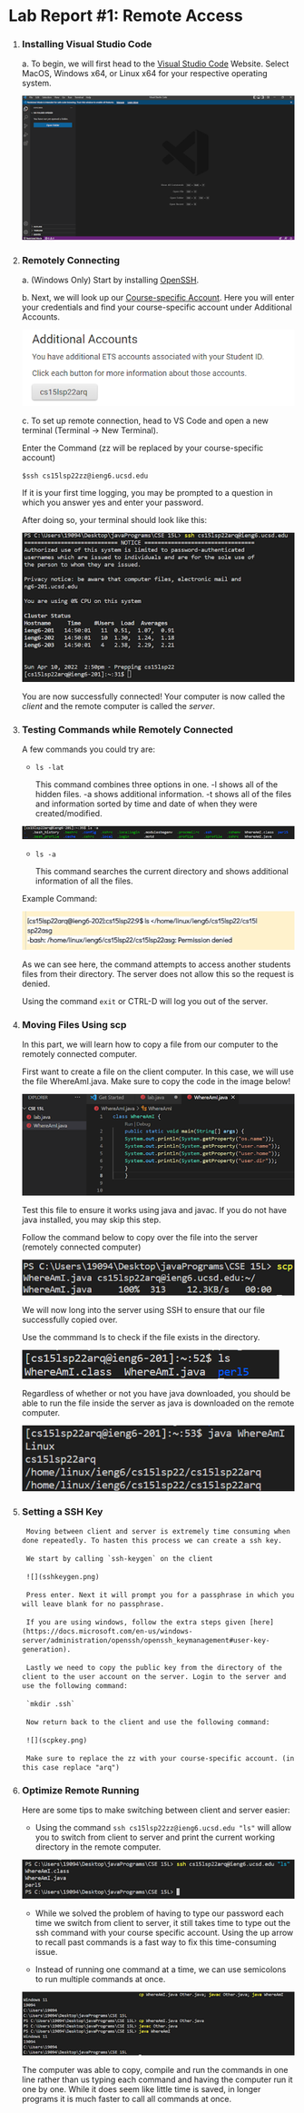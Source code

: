 # Lab Report #1: Remote Access

1. ### Installing Visual Studio Code
    
    a. To begin, we will first head to the [Visual Studio Code](https://code.visualstudio.com/) Website. Select MacOS, Windows x64, or Linux x64 for your respective operating system.

    ![](labreport1pic1.png)

2. ### Remotely Connecting

    a. (Windows Only) Start by installing [OpenSSH](https://docs.microsoft.com/en-us/windows-server/administration/openssh/openssh_install_firstuse).

    b. Next, we will look up our [Course-specific Account](https://sdacs.ucsd.edu/~icc/index.php). Here you will enter your credentials and find your course-specific account under Additional Accounts.

    ![](additionalaccounts.png) 

    c. To set up remote connection, head to VS Code and open a new terminal (Terminal -> New Terminal). 
        
    Enter the Command (zz will be replaced by your course-specific account)
        
    `$ssh cs15lsp22zz@ieng6.ucsd.edu`

    If it is your first time logging, you may be prompted to a question in which you answer yes and enter your password. 

    After doing so, your terminal should look like this:

    ![](remoteaccess.png)

    You are now successfully connected! Your computer is now called the _client_ and the remote computer is called the _server_.

3. ### Testing Commands while Remotely Connected

    
    A few commands you could try are:

    * `ls -lat`

        This command combines three options in one. -l shows all of the hidden files. -a shows additional information. -t shows all of the files and information sorted by time and date of when they were created/modified. 

    ![](ls-a.png)


    * `ls -a`
        
        This command searches the current directory and shows additional information of all the files.

    Example Command:

    ![](examplecommand.png)

    As we can see here, the command attempts to access another students files from their directory. The server does not allow this so the request is denied. 

    Using the command `exit` or CTRL-D will log you out of the server. 


4. ### Moving Files Using scp

    In this part, we will learn how to copy a file from our computer to the remotely connected computer. 

    First want to create a file on the client computer. In this case, we will use the file WhereAmI.java. Make sure to copy the code in the image below!

    ![](whereami.png)


    Test this file to ensure it works using java and javac. If you do not have java installed, you may skip this step.


    Follow the command below to copy over the file into the server (remotely connected computer)

    ![](scp.png)

    We will now long into the server using SSH to ensure that our file successfully copied over. 

    Use the commmand ls to check if the file exists in the directory. 

    ![](sshls.png)

    Regardless of whether or not you have java downloaded, you should be able to run the file inside the server as java is downloaded on the remote computer.

    ![](sshtest.png) 
    

5. ### Setting a SSH Key

        Moving between client and server is extremely time consuming when done repeatedly. To hasten this process we can create a ssh key.

        We start by calling `ssh-keygen` on the client 

        ![](sshkeygen.png)

        Press enter. Next it will prompt you for a passphrase in which you will leave blank for no passphrase. 
        
        If you are using windows, follow the extra steps given [here](https://docs.microsoft.com/en-us/windows-server/administration/openssh/openssh_keymanagement#user-key-generation).
    
        Lastly we need to copy the public key from the directory of the client to the user account on the server. Login to the server and use the following command:

        `mkdir .ssh`

        Now return back to the client and use the following command:

        ![](scpkey.png)

        Make sure to replace the zz with your course-specific account. (in this case replace "arq")

6. ### Optimize Remote Running

    Here are some tips to make switching between client and server easier:

    * Using the command `ssh cs15lsp22zz@ieng6.ucsd.edu "ls"` will allow you to switch from client to server and print the current working directory in the remote computer. 

    ![](ezls.png)

    * While we solved the problem of having to type our password each time we switch from client to server, it still takes time to type out the ssh command with your course specific account. Using the up arrow to recall past commands is a fast way to fix this time-consuming issue. 

    * Instead of running one command at a time, we can use semicolons to run multiple commands at once. 

    ![](other.png)

    The computer was able to copy, compile and run the commands in one line rather than us typing each command and having the computer run it one by one. While it does seem like little time is saved, in longer programs it is much faster to call all commands at once. 